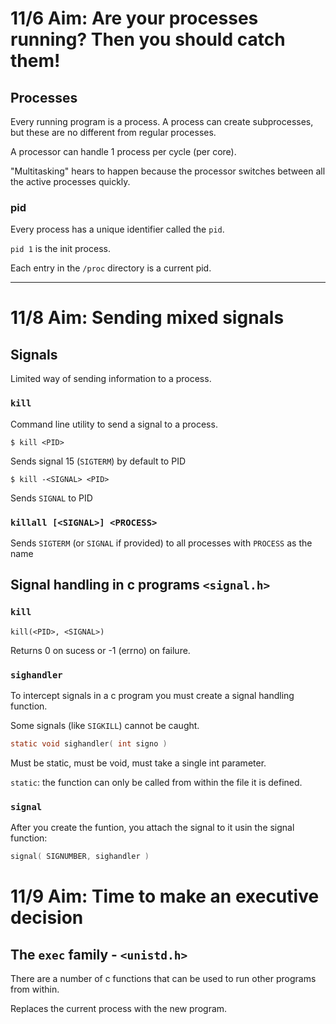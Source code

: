 # 11/6 Aim: Are your processes running? Then you should catch them!

## Processes

Every running program is a process. A process can create subprocesses, but
these are no different from regular processes.

A processor can handle 1 process per cycle (per core).

"Multitasking" hears to happen because the processor switches between
all the active processes quickly.

### pid

Every process has a unique identifier called the `pid`.

`pid 1` is the init process.

Each entry in the `/proc` directory is a current pid.

---

# 11/8 Aim: Sending mixed signals

## Signals

Limited way of sending information to a process.

### `kill`

Command line utility to send a signal to a process.

```
$ kill <PID>
```

Sends signal 15 (`SIGTERM`) by default to PID

```
$ kill -<SIGNAL> <PID>
```

Sends `SIGNAL` to PID

### `killall [<SIGNAL>] <PROCESS>`

Sends `SIGTERM` (or `SIGNAL` if provided) to all processes with `PROCESS` as
the name

## Signal handling in c programs `<signal.h>`

### `kill`
```
kill(<PID>, <SIGNAL>)
```

Returns 0 on sucess or -1 (errno) on failure.

### `sighandler`

To intercept signals in a c program you must create a signal handling
function.

Some signals (like `SIGKILL`) cannot be caught.

```c
static void sighandler( int signo )
```

Must be static, must be void, must take a single int parameter.

`static`: the function can only be called from within the file it
is defined.

### `signal`

After you create the funtion, you attach the signal to it usin
the signal function:

```c
signal( SIGNUMBER, sighandler )
```

# 11/9 Aim: Time to make an executive decision

## The `exec` family - `<unistd.h>`

There are a number of c functions that can be used to run other programs
from within.

Replaces the current process with the new program.
